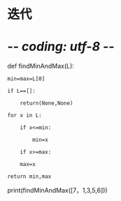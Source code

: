 # 迭代
# -*- coding: utf-8 -*-

def findMinAndMax(L):
	
    min=max=L[0]	
	
    if L==[]:	
		
        return(None,None)		
	
    for x in L:
		
        if x<=min:	
			
            min=x	
		
        if x>=max:
		
        max=x
	
    return min,max

print(findMinAndMax([7，1,3,5,6]))
